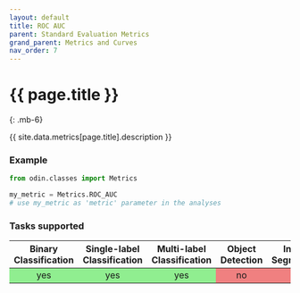```yaml
---
layout: default
title: ROC AUC
parent: Standard Evaluation Metrics
grand_parent: Metrics and Curves
nav_order: 7
---
```


# {{ page.title }}
{: .mb-6}

{{ site.data.metrics[page.title].description }}


### Example
```py
from odin.classes import Metrics

my_metric = Metrics.ROC_AUC
# use my_metric as 'metric' parameter in the analyses
```

### Tasks supported
<table>
  <thead>
    <tr class="header">
      <th>Binary Classification</th>
      <th>Single-label Classification</th>
      <th>Multi-label Classification</th>
      <th>Object Detection</th>
      <th>Instance Segmentation</th>
    </tr>
  </thead>
  <tbody>
    <tr style="text-align:center;">
      <td style="background:lightgreen;">yes</td>
      <td style="background:lightgreen;">yes</td>
      <td style="background:lightgreen;">yes</td>
      <td style="background:lightcoral;">no</td>
      <td style="background:lightcoral;">no</td>
    </tr>
  </tbody>
</table>
